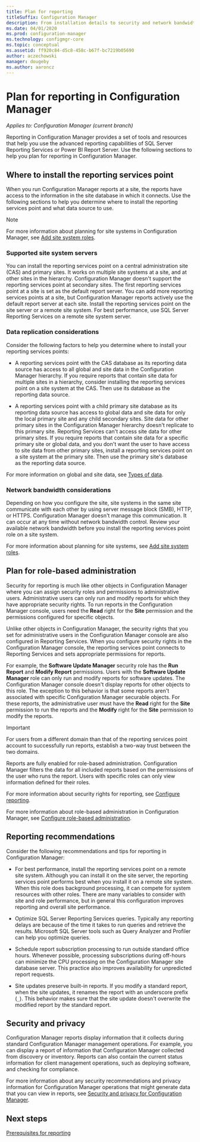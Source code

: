 ```yaml
---
title: Plan for reporting
titleSuffix: Configuration Manager
description: From installation details to security and network bandwidth, it's important to plan for reporting in Configuration Manager.
ms.date: 04/01/2020
ms.prod: configuration-manager
ms.technology: configmgr-core
ms.topic: conceptual
ms.assetid: ff920c84-d5c8-458c-b67f-bc7219b05690
author: aczechowski
manager: dougeby
ms.author: aaroncz
---
```


# Plan for reporting in Configuration Manager

*Applies to: Configuration Manager (current branch)*

Reporting in Configuration Manager provides a set of tools and resources that help you use the advanced reporting capabilities of SQL Server Reporting Services or Power BI Report Server. Use the following sections to help you plan for reporting in Configuration Manager.

## Where to install the reporting services point

When you run Configuration Manager reports at a site, the reports have access to the information in the site database in which it connects. Use the following sections to help you determine where to install the reporting services point and what data source to use.

> [!NOTE]
> For more information about planning for site systems in Configuration Manager, see [Add site system roles](../deploy/configure/add-site-system-roles.md).

### Supported site system servers

You can install the reporting services point on a central administration site (CAS) and primary sites. It works on multiple site systems at a site, and at other sites in the hierarchy. Configuration Manager doesn't support the reporting services point at secondary sites. The first reporting services point at a site is set as the default report server. You can add more reporting services points at a site, but Configuration Manager reports actively use the default report server at each site. Install the reporting services point on the site server or a remote site system. For best performance, use SQL Server Reporting Services on a remote site system server.

### Data replication considerations

Consider the following factors to help you determine where to install your reporting services points:

- A reporting services point with the CAS database as its reporting data source has access to all global and site data in the Configuration Manager hierarchy. If you require reports that contain site data for multiple sites in a hierarchy, consider installing the reporting services point on a site system at the CAS. Then use its database as the reporting data source.

- A reporting services point with a child primary site database as its reporting data source has access to global data and site data for only the local primary site and any child secondary sites. Site data for other primary sites in the Configuration Manager hierarchy doesn't replicate to this primary site. Reporting Services can't access site data for other primary sites. If you require reports that contain site data for a specific primary site or global data, and you don't want the user to have access to site data from other primary sites, install a reporting services point on a site system at the primary site. Then use the primary site's database as the reporting data source.

For more information on global and site data, see [Types of data](../../plan-design/hierarchy/database-replication.md#types-of-data).

### Network bandwidth considerations

Depending on how you configure the site, site systems in the same site communicate with each other by using server message block (SMB), HTTP, or HTTPS. Configuration Manager doesn't manage this communication. It can occur at any time without network bandwidth control. Review your available network bandwidth before you install the reporting services point role on a site system.

For more information about planning for site systems, see [Add site system roles](../deploy/configure/add-site-system-roles.md).

## Plan for role-based administration

Security for reporting is much like other objects in Configuration Manager where you can assign security roles and permissions to administrative users. Administrative users can only run and modify reports for which they have appropriate security rights. To run reports in the Configuration Manager console, users need the **Read** right for the **Site** permission and the permissions configured for specific objects.

Unlike other objects in Configuration Manager, the security rights that you set for administrative users in the Configuration Manager console are also configured in Reporting Services. When you configure security rights in the Configuration Manager console, the reporting services point connects to Reporting Services and sets appropriate permissions for reports.

For example, the **Software Update Manager** security role has the **Run Report** and **Modify Report** permissions. Users with the **Software Update Manager** role can only run and modify reports for software updates. The Configuration Manager console doesn't display reports for other objects to this role. The exception to this behavior is that some reports aren't associated with specific Configuration Manager securable objects. For these reports, the administrative user must have the **Read** right for the **Site** permission to run the reports and the **Modify** right for the **Site** permission to modify the reports.  

> [!IMPORTANT]
> For users from a different domain than that of the reporting services point account to successfully run reports, establish a two-way trust between the two domains.

Reports are fully enabled for role-based administration. Configuration Manager filters the data for all included reports based on the permissions of the user who runs the report. Users with specific roles can only view information defined for their roles.

For more information about security rights for reporting, see [Configure reporting](configuring-reporting.md).

For more information about role-based administration in Configuration Manager, see [Configure role-based administration](../deploy/configure/configure-role-based-administration.md).

## Reporting recommendations

Consider the following recommendations and tips for reporting in Configuration Manager:

- For best performance, install the reporting services point on a remote site system. Although you can install it on the site server, the reporting services point performs best when you install it on a remote site system. When this role does background processing, it can compete for system resources with other roles. There are many variables to consider with site and role performance, but in general this configuration improves reporting and overall site performance.

- Optimize SQL Server Reporting Services queries. Typically any reporting delays are because of the time it takes to run queries and retrieve the results. Microsoft SQL Server tools such as Query Analyzer and Profiler can help you optimize queries.

- Schedule report subscription processing to run outside standard office hours. Whenever possible, processing subscriptions during off-hours can minimize the CPU processing on the Configuration Manager site database server. This practice also improves availability for unpredicted report requests.

- Site updates preserve built-in reports. If you modify a standard report, when the site updates, it renames the report with an underscore prefix (`_`). This behavior makes sure that the site update doesn't overwrite the modified report by the standard report.

## Security and privacy

Configuration Manager reports display information that it collects during standard Configuration Manager management operations. For example, you can display a report of information that Configuration Manager collected from discovery or inventory. Reports can also contain the current status information for client management operations, such as deploying software, and checking for compliance.

For more information about any security recommendations and privacy information for Configuration Manager operations that might generate data that you can view in reports, see [Security and privacy for Configuration Manager](../../plan-design/security/security-and-privacy.md).  

## Next steps

[Prerequisites for reporting](prerequisites-for-reporting.md)
